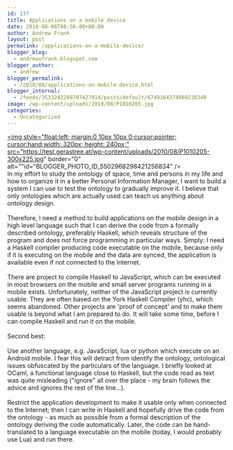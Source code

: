 ```yaml
---
id: 137
title: Applications on a mobile device
date: 2010-08-08T08:56:00+00:00
author: Andrew Frank
layout: post
permalink: /applications-on-a-mobile-device/
blogger_blog:
  - andrewufrank.blogspot.com
blogger_author:
  - andrew
blogger_permalink:
  - /2010/08/applications-on-mobile-device.html
blogger_internal:
  - /feeds/3533242289707427914/posts/default/6749164374869238340
image: /wp-content/uploads/2010/08/P1010205.jpg
categories:
  - Uncategorized
---
```

<a href="https://test.gerastree.at/wp-content/uploads/2010/08/P1010205.jpg"><img style="float:left; margin:0 10px 10px 0;cursor:pointer; cursor:hand;width: 320px; height: 240px;" src="https://test.gerastree.at/wp-content/uploads/2010/08/P1010205-300x225.jpg" border="0" alt=""id="BLOGGER_PHOTO_ID_5502968298421256834" /></a><br />In my effort to study the ontology of space, time and persons in my life and how to organize it in a better Personal Information Manager, I want to build a system I can use to test the ontology to gradually improve it. I believe that only ontologies which are actually used can teach us anything about ontology design.<br /><br />Therefore, I need a method to build applications on the mobile design in a high level language such that I can derive the code from a formally described ontology, preferably Haskell, which reveals structure of the program and does not force programming in particular ways. Simply: I need a Haskell compiler producing code executable on the mobile, because only if it is executing on the mobile and the data are synced, the application is available even if not connected to the Internet. <br /><br />There are project to compile Haskell to JavaScript, which can be executed in most browsers on the mobile and small server programs running in a mobile exists. Unfortunately, neither of the JavaScript project is currently usable. They are often based on the York Haskell Compiler (yhc), which seems abandoned. Other projects are 'proof of concept' and to make them usable is beyond what I am prepared to do. It will take some time, before I can compile Haskell and run it on the mobile.<br /><br />Second best:<br /><br />Use another language, e.g. JavaScript, lua or python which execute on an Android mobile. I fear this will detract from identify the ontology, ontological issues obfuscated by the particulars of the language. I briefly looked at OCaml, a functional language close to Haskell, but the code read as text was quite misleading ("ignore" all over the place - my brain follows the advice and ignores the rest of the line...). <br /><br />Restrict the application development to make it usable only when connected to the Internet; then I can write in Haskell and hopefully drive the code from the ontology - as much as possible from a formal description of the ontology deriving the code automatically. Later, the code can be hand-translated to a language executable on the mobile (today, I would probably use Lua) and run there.
